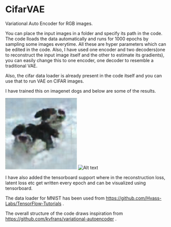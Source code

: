 # CifarVAE
Variational Auto Encoder for RGB images. 

You can place the input images in a folder and specify its path in the code. The code lloads the data automatically and runs for 1000 epochs by sampling some images everytime. All these are hyper parameters which can be edited in the code. Also, I have used one encoder and two decoders(one to reconstruct the input image itself and the other to estimate its gradients), you can easily change this to one encoder, one decoder to resemble a traditional VAE.

Also, the cifar data loader is already present in the code itself and you can use that to run VAE on CIFAR images.

I have trained this on imagenet dogs and below are some of the results.

![Alt text](results/genimg0.jpg?raw=true "Reconstructed Image")
![Alt text](results/origimg0.jpg?raw=true "Original Image")

I have also added the tensorboard support where in the reconstruction loss, latent loss etc get written every epoch and can be visualized using tensorboard.

The data loader for MNIST has been used from https://github.com/Hvass-Labs/TensorFlow-Tutorials .

The overall structure of the code draws inspiration from https://github.com/kvfrans/variational-autoencoder .
